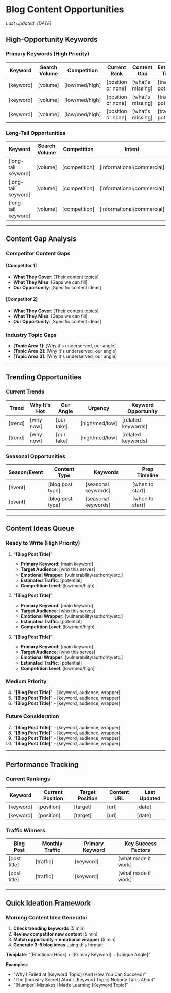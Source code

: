 # Blog Content Opportunities
*Last Updated: [DATE]*

## High-Opportunity Keywords

### **Primary Keywords (High Priority)**
| Keyword | Search Volume | Competition | Current Rank | Content Gap | Estimated Traffic |
|---------|---------------|-------------|--------------|-------------|-------------------|
| [keyword] | [volume] | [low/med/high] | [position or none] | [what's missing] | [traffic potential] |
| [keyword] | [volume] | [low/med/high] | [position or none] | [what's missing] | [traffic potential] |
| [keyword] | [volume] | [low/med/high] | [position or none] | [what's missing] | [traffic potential] |

### **Long-Tail Opportunities**
| Keyword | Search Volume | Competition | Intent | Content Angle |
|---------|---------------|-------------|---------|---------------|
| [long-tail keyword] | [volume] | [competition] | [informational/commercial] | [unique angle] |
| [long-tail keyword] | [volume] | [competition] | [informational/commercial] | [unique angle] |
| [long-tail keyword] | [volume] | [competition] | [informational/commercial] | [unique angle] |

---

## Content Gap Analysis

### **Competitor Content Gaps**
#### **[Competitor 1]**
- **What They Cover**: [Their content topics]
- **What They Miss**: [Gaps we can fill]
- **Our Opportunity**: [Specific content ideas]

#### **[Competitor 2]**
- **What They Cover**: [Their content topics]
- **What They Miss**: [Gaps we can fill]  
- **Our Opportunity**: [Specific content ideas]

### **Industry Topic Gaps**
- **[Topic Area 1]**: [Why it's underserved, our angle]
- **[Topic Area 2]**: [Why it's underserved, our angle]
- **[Topic Area 3]**: [Why it's underserved, our angle]

---

## Trending Opportunities

### **Current Trends**
| Trend | Why It's Hot | Our Angle | Urgency | Keyword Opportunity |
|-------|--------------|-----------|---------|-------------------|
| [trend] | [why now] | [our take] | [high/med/low] | [related keywords] |
| [trend] | [why now] | [our take] | [high/med/low] | [related keywords] |

### **Seasonal Opportunities**
| Season/Event | Content Type | Keywords | Prep Timeline |
|--------------|--------------|----------|---------------|
| [event] | [blog post type] | [seasonal keywords] | [when to start] |
| [event] | [blog post type] | [seasonal keywords] | [when to start] |

---

## Content Ideas Queue

### **Ready to Write (High Priority)**
1. **"[Blog Post Title]"**
   - **Primary Keyword**: [main keyword]
   - **Target Audience**: [who this serves]
   - **Emotional Wrapper**: [vulnerability/authority/etc.]
   - **Estimated Traffic**: [potential]
   - **Competition Level**: [low/med/high]

2. **"[Blog Post Title]"**
   - **Primary Keyword**: [main keyword]
   - **Target Audience**: [who this serves]
   - **Emotional Wrapper**: [vulnerability/authority/etc.]
   - **Estimated Traffic**: [potential]
   - **Competition Level**: [low/med/high]

3. **"[Blog Post Title]"**
   - **Primary Keyword**: [main keyword]
   - **Target Audience**: [who this serves]
   - **Emotional Wrapper**: [vulnerability/authority/etc.]
   - **Estimated Traffic**: [potential]
   - **Competition Level**: [low/med/high]

### **Medium Priority**
4. **"[Blog Post Title]"** - [keyword, audience, wrapper]
5. **"[Blog Post Title]"** - [keyword, audience, wrapper]
6. **"[Blog Post Title]"** - [keyword, audience, wrapper]

### **Future Consideration**
7. **"[Blog Post Title]"** - [keyword, audience, wrapper]
8. **"[Blog Post Title]"** - [keyword, audience, wrapper]
9. **"[Blog Post Title]"** - [keyword, audience, wrapper]
10. **"[Blog Post Title]"** - [keyword, audience, wrapper]

---

## Performance Tracking

### **Current Rankings**
| Keyword | Current Position | Target Position | Content URL | Last Updated |
|---------|------------------|-----------------|-------------|--------------|
| [keyword] | [position] | [target] | [url] | [date] |
| [keyword] | [position] | [target] | [url] | [date] |

### **Traffic Winners**
| Blog Post | Monthly Traffic | Primary Keyword | Key Success Factors |
|-----------|-----------------|-----------------|-------------------|
| [post title] | [traffic] | [keyword] | [what made it work] |
| [post title] | [traffic] | [keyword] | [what made it work] |

---

## Quick Ideation Framework

### **Morning Content Idea Generator**
1. **Check trending keywords** (5 min)
2. **Review competitor new content** (5 min) 
3. **Match opportunity + emotional wrapper** (5 min)
4. **Generate 3-5 blog ideas** using this format:

**Template**: "[Emotional Hook] + [Primary Keyword] + [Unique Angle]"

**Examples**:
- "Why I Failed at [Keyword Topic] (And How You Can Succeed)"
- "The [Industry Secret] About [Keyword Topic] Nobody Talks About"
- "[Number] Mistakes I Made Learning [Keyword Topic]" 
